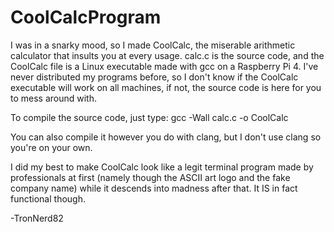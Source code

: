 # CoolCalcProgram
I was in a snarky mood, so I made CoolCalc, the miserable arithmetic calculator that insults you at every usage.
calc.c is the source code, and the CoolCalc file is a Linux executable made with gcc on a Raspberry Pi 4.
I've never distributed my programs before, so I don't know if the CoolCalc executable will work on all machines,
if not, the source code is here for you to mess around with.

To compile the source code, just type:
gcc -Wall calc.c -o CoolCalc

You can also compile it however you do with clang, but I don't use clang so you're on your own.

I did my best to make CoolCalc look like a legit terminal program made by professionals at first (namely though the ASCII art logo and the fake company name)
while it descends into madness after that. It IS in fact functional though.

-TronNerd82
